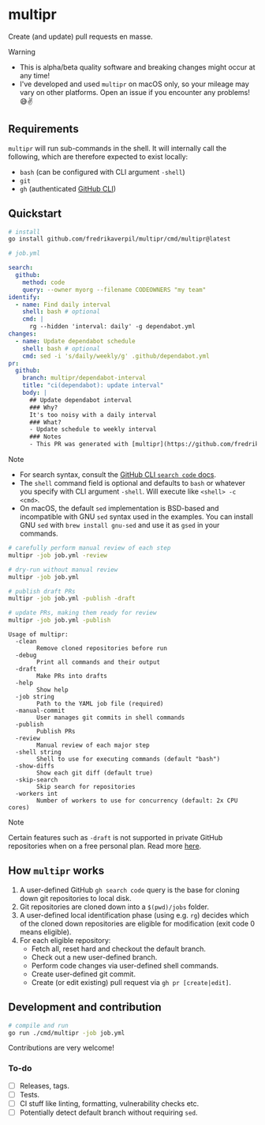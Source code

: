 # multipr

Create (and update) pull requests en masse.

> [!WARNING]
>
> - This is alpha/beta quality software and breaking changes might occur at any
>   time!
> - I've developed and used `multipr` on macOS only, so your mileage may vary on
>   other platforms. Open an issue if you encounter any problems! 😅✌️

## Requirements

`multipr` will run sub-commands in the shell. It will internally call the
following, which are therefore expected to exist locally:

- `bash` (can be configured with CLI argument `-shell`)
- `git`
- `gh` (authenticated [GitHub CLI](https://cli.github.com/))

## Quickstart

```sh
# install
go install github.com/fredrikaverpil/multipr/cmd/multipr@latest
```

```yml
# job.yml

search:
  github:
    method: code
    query: --owner myorg --filename CODEOWNERS "my team"
identify:
  - name: Find daily interval
    shell: bash # optional
    cmd: |
      rg --hidden 'interval: daily' -g dependabot.yml
changes:
  - name: Update dependabot schedule
    shell: bash # optional
    cmd: sed -i 's/daily/weekly/g' .github/dependabot.yml
pr:
  github:
    branch: multipr/dependabot-interval
    title: "ci(dependabot): update interval"
    body: |
      ## Update dependabot interval
      ### Why?
      It's too noisy with a daily interval
      ### What?
      - Update schedule to weekly interval
      ### Notes
      - This PR was generated with [multipr](https://github.com/fredrikaverpil/multipr)
```

> [!NOTE]
>
> - For search syntax, consult the
>   [GitHub CLI `search code` docs](https://cli.github.com/manual/gh_search_code).
> - The `shell` command field is optional and defaults to `bash` or whatever you
>   specify with CLI argument `-shell`. Will execute like `<shell> -c <cmd>`.
> - On macOS, the default `sed` implementation is BSD-based and incompatible
>   with GNU `sed` syntax used in the examples. You can install GNU `sed` with
>   `brew install gnu-sed` and use it as `gsed` in your commands.

```sh
# carefully perform manual review of each step
multipr -job job.yml -review

# dry-run without manual review
multipr -job job.yml

# publish draft PRs
multipr -job job.yml -publish -draft

# update PRs, making them ready for review
multipr -job job.yml -publish
```

```text
Usage of multipr:
  -clean
        Remove cloned repositories before run
  -debug
        Print all commands and their output
  -draft
        Make PRs into drafts
  -help
        Show help
  -job string
        Path to the YAML job file (required)
  -manual-commit
        User manages git commits in shell commands
  -publish
        Publish PRs
  -review
        Manual review of each major step
  -shell string
        Shell to use for executing commands (default "bash")
  -show-diffs
        Show each git diff (default true)
  -skip-search
        Skip search for repositories
  -workers int
        Number of workers to use for concurrency (default: 2x CPU cores)
```

> [!NOTE]
>
> Certain features such as `-draft` is not supported in private GitHub
> repositories when on a free personal plan. Read more
> [here](https://docs.github.com/en/get-started/learning-about-github/githubs-plans).

## How `multipr` works

1. A user-defined GitHub `gh search code` query is the base for cloning down git
   repositories to local disk.
1. Git repositories are cloned down into a `$(pwd)/jobs` folder.
1. A user-defined local identification phase (using e.g. `rg`) decides which of
   the cloned down repositories are eligible for modification (exit code 0 means
   eligible).
1. For each eligible repository:
   - Fetch all, reset hard and checkout the default branch.
   - Check out a new user-defined branch.
   - Perform code changes via user-defined shell commands.
   - Create user-defined git commit.
   - Create (or edit existing) pull request via `gh pr [create|edit]`.

## Development and contribution

```sh
# compile and run
go run ./cmd/multipr -job job.yml
```

Contributions are very welcome!

### To-do

- [ ] Releases, tags.
- [ ] Tests.
- [ ] CI stuff like linting, formatting, vulnerability checks etc.
- [ ] Potentially detect default branch without requiring `sed`.
